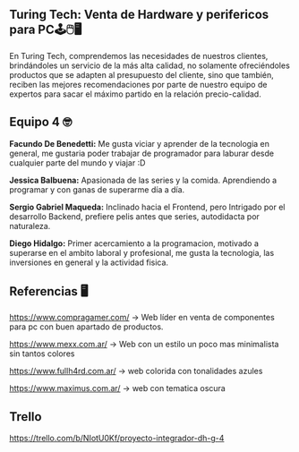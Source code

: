 ##  Turing Tech: Venta de Hardware y perifericos para PC🕹️🖱️🖥️ 

En Turing Tech, comprendemos las necesidades de nuestros clientes, brindándoles un servicio de la más alta calidad, no solamente ofreciéndoles productos que se adapten al presupuesto del cliente, sino que también, reciben las mejores recomendaciones por parte de nuestro equipo de expertos para sacar el máximo partido en la relación precio-calidad. 

## Equipo 4 🤓

**Facundo De Benedetti:** Me gusta viciar y aprender de la tecnologia en general, me gustaria poder trabajar de programador para laburar desde cualquier parte del mundo y viajar :D

**Jessica Balbuena:** Apasionada de las series y la comida. Aprendiendo a programar y con ganas de superarme día a día. 

**Sergio Gabriel Maqueda:** Inclinado hacia el Frontend, pero Intrigado por el desarrollo Backend, prefiere pelis antes que series, autodidacta por naturaleza.

**Diego Hidalgo:**  Primer acercamiento a la programacion, motivado a superarse en el ambito laboral y profesional,
me gusta la tecnologia, las inversiones en general  y la actividad fisica.
  

##  Referencias 🖥️

https://www.compragamer.com/  -> Web líder en venta de componentes para pc con buen apartado de productos.

https://www.mexx.com.ar/      -> Web con un estilo un poco mas minimalista sin tantos colores

https://www.fullh4rd.com.ar/  -> web colorida con tonalidades azules

https://www.maximus.com.ar/   -> web con tematica oscura 


## Trello

https://trello.com/b/NIotU0Kf/proyecto-integrador-dh-g-4
